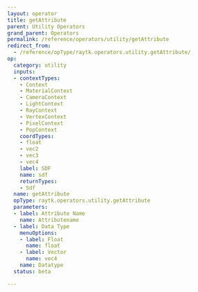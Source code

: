 ```yaml
---
layout: operator
title: getAttribute
parent: Utility Operators
grand_parent: Operators
permalink: /reference/operators/utility/getAttribute
redirect_from:
  - /reference/opType/raytk.operators.utility.getAttribute/
op:
  category: utility
  inputs:
  - contextTypes:
    - Context
    - MaterialContext
    - CameraContext
    - LightContext
    - RayContext
    - VertexContext
    - PixelContext
    - PopContext
    coordTypes:
    - float
    - vec2
    - vec3
    - vec4
    label: SDF
    name: sdf
    returnTypes:
    - Sdf
  name: getAttribute
  opType: raytk.operators.utility.getAttribute
  parameters:
  - label: Attribute Name
    name: Attributename
  - label: Data Type
    menuOptions:
    - label: Float
      name: float
    - label: Vector
      name: vec4
    name: Datatype
  status: beta

---
```

